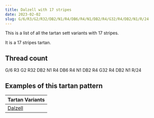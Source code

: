 ```yaml
---
title: Dalzell with 17 stripes
date: 2023-02-02
slug: G/6/R3/G2/R32/DB2/N1/R4/DB6/R4/N1/DB2/R4/G32/R4/DB2/N1/R/24
---
```

This is a list of all the tartan sett variants with 17 stripes.

It is a 17 stripes tartan.


## Thread count
G/6 R3 G2 R32 DB2 N1 R4 DB6 R4 N1 DB2 R4 G32 R4 DB2 N1 R/24

## Examples of this tartan pattern

| Tartan Variants |
|---------------|
| [Dalzell](/variants/g/6/r3/g2/r32/db2/n1/r4/db6/r4/n1/db2/r4/g32/r4/db2/n1/r/24-db00004c-g004c00-nd0d0d0-rc80000)||
